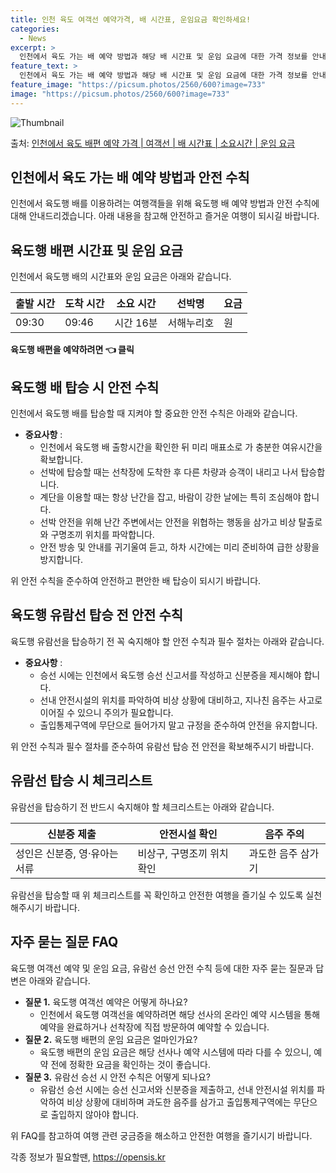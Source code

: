 ```yaml
---
title: 인천 육도 여객선 예약가격, 배 시간표, 운임요금 확인하세요!
categories:
  - News
excerpt: >
  인천에서 육도 가는 배 예약 방법과 해당 배 시간표 및 운임 요금에 대한 가격 정보를 안내 드리겠습니다. 안전하고 재밋는 육도행 여행을 위해 아래 정보 참고하시기 바랍니다. 육도행 배편 예약하기 👈 클릭인천에서 육도행 배 시간표출발 시간도착 시간소요 시간선박명요금09:3009:460시간 16분서해누리호.원육도행 배편 예약하기 👈 클릭인천에서 육도행 여객선 탑승 시 이용수칙인천에서 육도행 배를 탑승할 때 지켜야 할 중요한 안전 수칙에 대해 알아보겠습니다. 중요사항: 사전 확인 및 대비: 1) 인천에서 육도행 배 출항시간을 확인한 뒤 미리 매표소로 가 충분한 여유시간을 확보합니다. 2) 선박에 탑승할 때는 선착장에 도착한 후 다른 차량과 승객이 내리고 나서 탑승합니다. 3) 계단을 이용할 때는 항상 난간을 ..
feature_text: >
  인천에서 육도 가는 배 예약 방법과 해당 배 시간표 및 운임 요금에 대한 가격 정보를 안내 드리겠습니다. 안전하고 재밋는 육도행 여행을 위해 아래 정보 참고하시기 바랍니다. 육도행 배편 예약하기 👈 클릭인천에서 육도행 배 시간표출발 시간도착 시간소요 시간선박명요금09:3009:460시간 16분서해누리호.원육도행 배편 예약하기 👈 클릭인천에서 육도행 여객선 탑승 시 이용수칙인천에서 육도행 배를 탑승할 때 지켜야 할 중요한 안전 수칙에 대해 알아보겠습니다. 중요사항: 사전 확인 및 대비: 1) 인천에서 육도행 배 출항시간을 확인한 뒤 미리 매표소로 가 충분한 여유시간을 확보합니다. 2) 선박에 탑승할 때는 선착장에 도착한 후 다른 차량과 승객이 내리고 나서 탑승합니다. 3) 계단을 이용할 때는 항상 난간을 ..
feature_image: "https://picsum.photos/2560/600?image=733"
image: "https://picsum.photos/2560/600?image=733"
---
```


![Thumbnail](https://img1.daumcdn.net/thumb/R800x0/?scode=mtistory2&fname=https%3A%2F%2Fblog.kakaocdn.net%2Fdn%2Fc81BUK%2FbtsHB65AjQm%2FY0udzCniS1XiFcdHz1vKzk%2Fimg.webp)

<p>출처: <a href="https://opensis.kr/entry/%EC%9D%B8%EC%B2%9C%EC%97%90%EC%84%9C-%EC%9C%A1%EB%8F%84-%EB%B0%B0%ED%8E%B8-%EC%98%88%EC%95%BD-%EA%B0%80%EA%B2%A9-%EC%97%AC%EA%B0%9D%EC%84%A0-%EB%B0%B0-%EC%8B%9C%EA%B0%84%ED%91%9C-%EC%86%8C%EC%9A%94%EC%8B%9C%EA%B0%84-%EC%9A%B4%EC%9E%84-%EC%9A%94%EA%B8%88" rel="dofollow">인천에서 육도 배편 예약 가격 | 여객선 | 배 시간표 | 소요시간 | 운임 요금</a> </p>

## 인천에서 육도 가는 배 예약 방법과 안전 수칙

인천에서 육도행 배를 이용하려는 여행객들을 위해 육도행 배 예약 방법과 안전 수칙에 대해 안내드리겠습니다. 아래 내용을 참고해 안전하고
즐거운 여행이 되시길 바랍니다.

## 육도행 배편 시간표 및 운임 요금

인천에서 육도행 배의 시간표와 운임 요금은 아래와 같습니다.

**출발 시간** | **도착 시간** | **소요 시간** | **선박명** | **요금**  
---|---|---|---|---  
09:30 | 09:46 | 시간 16분 | 서해누리호 | 원  
**육도행 배편을 예약하려면 👈 클릭**

## 육도행 배 탑승 시 안전 수칙

인천에서 육도행 배를 탑승할 때 지켜야 할 중요한 안전 수칙은 아래와 같습니다.

  * **중요사항** : 
    * 인천에서 육도행 배 출항시간을 확인한 뒤 미리 매표소로 가 충분한 여유시간을 확보합니다.
    * 선박에 탑승할 때는 선착장에 도착한 후 다른 차량과 승객이 내리고 나서 탑승합니다.
    * 계단을 이용할 때는 항상 난간을 잡고, 바람이 강한 날에는 특히 조심해야 합니다.
    * 선박 안전을 위해 난간 주변에서는 안전을 위협하는 행동을 삼가고 비상 탈출로와 구명조끼 위치를 파악합니다.
    * 안전 방송 및 안내를 귀기울여 듣고, 하차 시간에는 미리 준비하여 급한 상황을 방지합니다.

위 안전 수칙을 준수하여 안전하고 편안한 배 탑승이 되시기 바랍니다.

## 육도행 유람선 탑승 전 안전 수칙

육도행 유람선을 탑승하기 전 꼭 숙지해야 할 안전 수칙과 필수 절차는 아래와 같습니다.

  * **중요사항** : 
    * 승선 시에는 인천에서 육도행 승선 신고서를 작성하고 신분증을 제시해야 합니다.
    * 선내 안전시설의 위치를 파악하여 비상 상황에 대비하고, 지나친 음주는 사고로 이어질 수 있으니 주의가 필요합니다.
    * 출입통제구역에 무단으로 들어가지 말고 규정을 준수하여 안전을 유지합니다.

위 안전 수칙과 필수 절차를 준수하여 유람선 탑승 전 안전을 확보해주시기 바랍니다.

## 유람선 탑승 시 체크리스트

유람선을 탑승하기 전 반드시 숙지해야 할 체크리스트는 아래와 같습니다.

**신분증 제출** | **안전시설 확인** | **음주 주의**  
---|---|---  
성인은 신분증, 영·유아는 서류 | 비상구, 구명조끼 위치 확인 | 과도한 음주 삼가기  
  
유람선을 탑승할 때 위 체크리스트를 꼭 확인하고 안전한 여행을 즐기실 수 있도록 실천해주시기 바랍니다.

## 자주 묻는 질문 FAQ

육도행 여객선 예약 및 운임 요금, 유람선 승선 안전 수칙 등에 대한 자주 묻는 질문과 답변은 아래와 같습니다.

  * **질문 1.** 육도행 여객선 예약은 어떻게 하나요? 
    * 인천에서 육도행 여객선을 예약하려면 해당 선사의 온라인 예약 시스템을 통해 예약을 완료하거나 선착장에 직접 방문하여 예약할 수 있습니다.
  * **질문 2.** 육도행 배편의 운임 요금은 얼마인가요? 
    * 육도행 배편의 운임 요금은 해당 선사나 예약 시스템에 따라 다를 수 있으니, 예약 전에 정확한 요금을 확인하는 것이 좋습니다.
  * **질문 3.** 유람선 승선 시 안전 수칙은 어떻게 되나요? 
    * 유람선 승선 시에는 승선 신고서와 신분증을 제출하고, 선내 안전시설 위치를 파악하여 비상 상황에 대비하며 과도한 음주를 삼가고 출입통제구역에는 무단으로 출입하지 않아야 합니다.

위 FAQ를 참고하여 여행 관련 궁금증을 해소하고 안전한 여행을 즐기시기 바랍니다.



 

각종 정보가 필요할땐, <a href="https://opensis.kr" rel="dofollow">https://opensis.kr</a>


